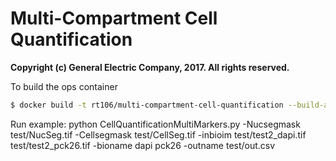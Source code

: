 # Multi-Compartment Cell Quantification

__Copyright (c) General Electric Company, 2017.  All rights reserved.__


To build the ops container
```sh
$ docker build -t rt106/multi-compartment-cell-quantification --build-arg http_proxy=$http_proxy --build-arg https_proxy=$https_proxy --build-arg no_proxy=$no_proxy .
```
Run example:
python CellQuantificationMultiMarkers.py -Nucsegmask test/NucSeg.tif -Cellsegmask test/CellSeg.tif -inbioim test/test2_dapi.tif test/test2_pck26.tif -bioname dapi pck26 -outname test/out.csv
